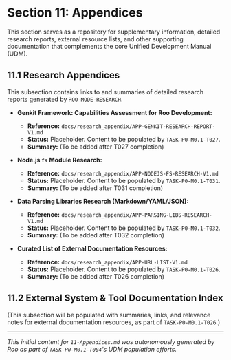   # Section 11: Appendices

This section serves as a repository for supplementary information, detailed research reports, external resource lists, and other supporting documentation that complements the core Unified Development Manual (UDM).

## 11.1 Research Appendices

This subsection contains links to and summaries of detailed research reports generated by `ROO-MODE-RESEARCH`.

- **Genkit Framework: Capabilities Assessment for Roo Development:**
    - **Reference:** `docs/research_appendix/APP-GENKIT-RESEARCH-REPORT-V1.md`
    - **Status:** Placeholder. Content to be populated by `TASK-P0-M0.1-T027`.
    - **Summary:** (To be added after T027 completion)

- **Node.js `fs` Module Research:**
    - **Reference:** `docs/research_appendix/APP-NODEJS-FS-RESEARCH-V1.md`
    - **Status:** Placeholder. Content to be populated by `TASK-P0-M0.1-T031`.
    - **Summary:** (To be added after T031 completion)

- **Data Parsing Libraries Research (Markdown/YAML/JSON):**
    - **Reference:** `docs/research_appendix/APP-PARSING-LIBS-RESEARCH-V1.md`
    - **Status:** Placeholder. Content to be populated by `TASK-P0-M0.1-T032`.
    - **Summary:** (To be added after T032 completion)

- **Curated List of External Documentation Resources:**
    - **Reference:** `docs/research_appendix/APP-URL-LIST-V1.md`
    - **Status:** Placeholder. Content to be populated by `TASK-P0-M0.1-T026`.
    - **Summary:** (To be added after T026 completion)

## 11.2 External System & Tool Documentation Index

(This subsection will be populated with summaries, links, and relevance notes for external documentation resources, as part of `TASK-P0-M0.1-T026`.)

---
*This initial content for `11-Appendices.md` was autonomously generated by Roo as part of `TASK-P0-M0.1-T004`'s UDM population efforts.*